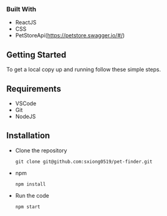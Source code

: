### Built With 
* ReactJS
* CSS
* PetStoreApi(https://petstore.swagger.io/#/)

## Getting Started

To get a local copy up and running follow these simple steps.

## Requirements

* VSCode
* Git
* NodeJS

## Installation 

* Clone the repository 

    `git clone git@github.com:sxiong0519/pet-finder.git`

* npm 

    `npm install`
    
* Run the code

    `npm start`
